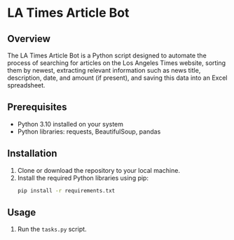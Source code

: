 # LA Times Article Bot

## Overview
The LA Times Article Bot is a Python script designed to automate the process of searching for articles on the Los Angeles Times website, sorting them by newest, extracting relevant information such as news title, description, date, and amount (if present), and saving this data into an Excel spreadsheet.

## Prerequisites
- Python 3.10 installed on your system
- Python libraries: requests, BeautifulSoup, pandas

## Installation
1. Clone or download the repository to your local machine.
2. Install the required Python libraries using pip:
   ```bash
   pip install -r requirements.txt
   ```

## Usage
1. Run the `tasks.py` script.


